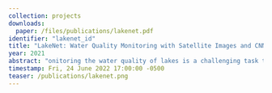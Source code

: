 ```yaml
---
collection: projects
downloads:
  paper: /files/publications/lakenet.pdf
identifier: "lakenet_id"
title: "LakeNet: Water Quality Monitoring with Satellite Images and CNNs"
year: 2021
abstract: "onitoring the water quality of lakes is a challenging task that can provide significant benefits and insights to environmental conservationists, policy-makers and educators alike. While current methods utilize in-situ measurements to project water quality parameters, such methods are expensive and time consuming. This project proposes a Convolutional Neural Network regressor to predict various water quality metrics from multi-spectral images. Testing results show that this method far outperforms conventional methods of remotely estimating these metrics. In addition, the project provides a new dataset of Minnesota lakes used to train, test, and evaluate this network."
timestamp: Fri, 24 June 2022 17:00:00 -0500
teaser: /publications/lakenet.png
---
```

